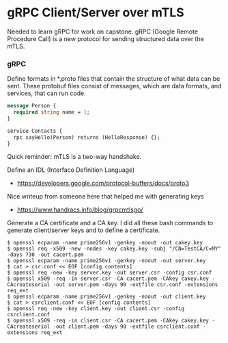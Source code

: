 
# gRPC Client/Server over mTLS

Needed to learn gRPC for work on capstone.
gRPC (Google Remote Procedure Call) is a new protocol for sending structured data
over the mTLS. 

### gRPC ###

Define formats in *.proto files that contain the structure of what data can be sent.
These protobuf files consist of messages, which are data formats,
and services, that can run code.

```protobuf
message Person {
  required string name = 1;
}

service Contacts {
  rpc sayHello(Person) returns (HelloResponse) {};
}
```

Quick reminder: mTLS is a two-way handshake.

Define an IDL (Interface Definition Language)
- https://developers.google.com/protocol-buffers/docs/proto3

Nice writeup from someone here that helped me with generating keys
- https://www.handracs.info/blog/grpcmtlsgo/

Generate a CA certificate and a CA key.
I did all these bash commands to generate client/server keys 
and to define a certificate.

```
$ openssl ecparam -name prime256v1 -genkey -noout -out cakey.key
$ openssl req -x509 -new -nodes -key cakey.key -subj "/CN=TestCA/C=MY" -days 730 -out cacert.pem
$ openssl ecparam -name prime256v1 -genkey -noout -out server.key
$ cat > csr.conf << EOF [config contents] 
$ openssl req -new -key server.key -out server.csr -config csr.conf
$ openssl x509 -req -in server.csr -CA cacert.pem -CAkey cakey.key -CAcreateserial -out server.pem -days 90 -extfile csr.conf -extensions req_ext
$ openssl ecparam -name prime256v1 -genkey -noout -out client.key
$ cat > csrclient.conf << EOF [config contents]
$ openssl req -new -key client.key -out client.csr -config csrclient.conf
$ openssl x509 -req -in client.csr -CA cacert.pem -CAkey cakey.key -CAcreateserial -out client.pem -days 90 -extfile csrclient.conf -extensions req_ext
```



